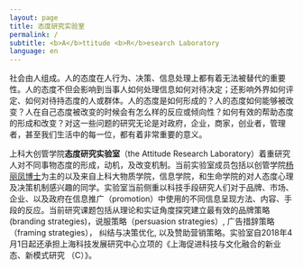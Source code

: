 ```yaml
---
layout: page
title: 态度研究实验室
permalink: /
subtitle: <b>A</b>ttitude <b>R</b>esearch Laboratory  
language: en
---
```


社会由人组成。人的态度在人行为、决策、信息处理上都有着无法被替代的重要性。人的态度不但会影响到当事人如何处理信息如何对待决定；还影响外界如何评定、如何对待持态度的人或群体。人的态度是如何形成的？人的态度如何能够被改变？人在自己态度被改变的时候会有怎么样的反应或倾向性？如何有效的帮助态度的形成和改变？对这一些问题的研究无论是对政府，企业，商家，创业者，管理者，甚至我们生活中的每一位，都有着非常重要的意义。

上科大创管学院**态度研究实验室**（the Attitude Research Laboratory）着重研究人对不同事物态度的形成，动机，及改变机制。当前实验室成员包括以创管学院[杨丽凤博士](http://sem.shanghaitech.edu.cn/2017/0629/c376a3599/page.htm)为主的以及来自上科大物质学院，信息学院，和生命学院的对人态度心理及决策机制感兴趣的同学。实验室当前侧重以科技手段研究人们对于品牌、市场、企业、以及政府在信息推广（promotion）中使用的不同信息呈现方法、内容、手段的反应。当前研究课题包括从理论和实证角度探究建立最有效的品牌策略(branding strategies)，说服策略（persuasion strategies）, 广告措辞策略（framing strategies）， 纠结与决策优化, 以及赞助营销策略。实验室自2018年4月1日起还承担上海科技发展研究中心立项的《上海促进科技与文化融合的新业态、新模式研究 （C）》。